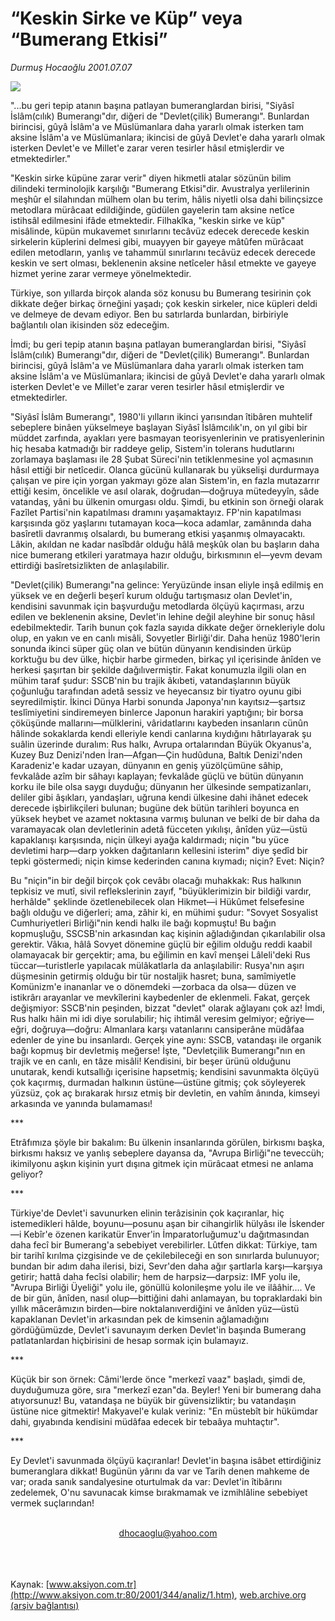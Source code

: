 # “Keskin Sirke ve Küp” veya “Bumerang Etkisi”

*Durmuş Hocaoğlu 2001.07.07*

<div>
 <img border="0" src="/web/20020428173802im_/http://www.aksiyon.com.tr/yazar/durmushocaoglu.jpg"/>
 <p class="spot">
  "...bu geri tepip atanın başına patlayan bumeranglardan birisi, "Siyâsî İslâm(cılık) Bumerangı"dır, diğeri de "Devlet(çilik) Bumerangı". Bunlardan birincisi, gûyâ İslâm'a ve Müslümanlara daha yararlı olmak isterken tam aksine İslâm'a ve Müslümanlara; ikincisi de gûyâ Devlet'e daha yararlı olmak isterken Devlet'e ve Millet'e zarar veren tesirler hâsıl etmişlerdir ve etmektedirler."
 </p>
 <p class="metin">
 </p>
 <p class="metin">
  "Keskin sirke küpüne zarar verir" diyen hikmetli atalar sözünün bilim dilindeki terminolojik karşılığı "Bumerang Etkisi"dir. Avustralya yerlilerinin meşhûr el silahından mülhem olan bu terim, hâlis niyetli olsa dahi bilinçsizce metodlara mürâcaat edildiğinde, güdülen gayelerin tam aksine netîce istihsâl edilmesini ifâde etmektedir. Filhakîka, "keskin sirke ve küp" misâlinde, küpün mukavemet sınırlarını tecâvüz edecek derecede keskin sirkelerin küplerini delmesi gibi, muayyen bir gayeye mâtûfen mürâcaat edilen metodların, yanlış ve tahammül sınırlarını tecâvüz edecek derecede keskin ve sert olması, beklenenin aksine netîceler hâsıl etmekte ve gayeye hizmet yerine zarar vermeye yönelmektedir.
 </p>
 <p class="metin">
  Türkiye, son yıllarda birçok alanda söz konusu bu Bumerang tesirinin çok dikkate değer birkaç örneğini yaşadı; çok keskin sirkeler, nice küpleri deldi ve delmeye de devam ediyor. Ben bu satırlarda bunlardan, birbiriyle bağlantılı olan ikisinden söz edeceğim.
 </p>
 <p class="metin">
  İmdi; bu geri tepip atanın başına patlayan bumeranglardan birisi, "Siyâsî İslâm(cılık) Bumerangı"dır, diğeri de "Devlet(çilik) Bumerangı". Bunlardan birincisi, gûyâ İslâm'a ve Müslümanlara daha yararlı olmak isterken tam aksine İslâm'a ve Müslümanlara; ikincisi de gûyâ Devlet'e daha yararlı olmak isterken Devlet'e ve Millet'e zarar veren tesirler hâsıl etmişlerdir ve etmektedirler.
 </p>
 <p class="metin">
  "Siyâsî İslâm Bumerangı", 1980'li yılların ikinci yarısından îtibâren muhtelif sebeplere binâen yükselmeye başlayan Siyâsî İslâmcılık'ın, on yıl gibi bir müddet zarfında, ayakları yere basmayan teorisyenlerinin ve pratisyenlerinin hiç hesaba katmadığı bir raddeye gelip, Sistem'in tolerans hudutlarını zorlamaya başlaması ile 28 Şubat Süreci'nin tetiklenmesine yol açmasının hâsıl ettiği bir netîcedir. Olanca gücünü kullanarak bu yükselişi durdurmaya çalışan ve pire için yorgan yakmayı göze alan Sistem'in, en fazla mutazarrır ettiği kesim, öncelikle ve asıl olarak, doğrudan—doğruya mütedeyyîn, sâde vatandaş, yâni bu ülkenin omurgası oldu. Şimdi, bu etkinin son örneği olarak Fazîlet Partisi'nin kapatılması dramını yaşamaktayız. FP'nin kapatılması karşısında göz yaşlarını tutamayan koca—koca adamlar, zamânında daha basîretli davranmış olsalardı, bu bumerang etkisi yaşanmış olmayacaktı. Lâkin, akıldan ne kadar nasîbdâr olduğu hâlâ meşkûk olan bu başların daha nice bumerang etkileri yaratmaya hazır olduğu, birkısmının el—yevm devam ettirdiği basîretsizlikten de anlaşılabilir.
 </p>
 <p class="metin">
  "Devlet(çilik) Bumerangı"na gelince: Yeryüzünde insan eliyle inşâ edilmiş en yüksek ve en değerli beşerî kurum olduğu tartışmasız olan Devlet'in, kendisini savunmak için başvurduğu metodlarda ölçüyü kaçırması, arzu edilen ve beklenenin aksine, Devlet'in lehine değil aleyhine bir sonuç hâsıl edebilmektedir. Tarih bunun çok fazla sayıda dikkate değer örnekleriyle dolu olup, en yakın ve en canlı misâli, Sovyetler Birliği'dir. Daha henüz 1980'lerin sonunda ikinci süper güç olan ve bütün dünyanın kendisinden ürküp korktuğu bu dev ülke, hiçbir harbe girmeden, birkaç yıl içerisinde ânîden ve herkesi şaşırtan bir şekilde dağılıvermiştir. Fakat konumuzla ilgili olan en mühim taraf şudur: SSCB'nin bu trajik âkıbeti, vatandaşlarının büyük çoğunluğu tarafından adetâ sessiz ve heyecansız bir tiyatro oyunu gibi seyredilmiştir. İkinci Dünya Harbi sonunda Japonya'nın kayıtsız—şartsız teslîmiyetini sindiremeyen binlerce Japonun harakiri yaptığını; bir borsa çöküşünde mallarını—mülklerini, vâridatlarını kaybeden insanların cünûn hâlinde sokaklarda kendi elleriyle kendi canlarına kıydığını hâtırlayarak şu suâlin üzerinde duralım: Rus halkı, Avrupa ortalarından Büyük Okyanus'a, Kuzey Buz Denizi'nden İran—Afgan—Çin hudûduna, Baltık Denizi'nden Karadeniz'e kadar uzayan, dünyanın en geniş yüzölçümüne sâhip, fevkalâde azîm bir sâhayı kaplayan; fevkalâde güçlü ve bütün dünyanın korku ile bile olsa saygı duyduğu; dünyanın her ülkesinde sempatizanları, deliler gibi âşıkları, yandaşları, uğruna kendi ülkesine dahi ihânet edecek derecede işbirlikçileri bulunan; bugüne dek bütün tarihleri boyunca en yüksek heybet ve azamet noktasına varmış bulunan ve belki de bir daha da varamayacak olan devletlerinin adetâ fücceten yıkılışı, ânîden yüz—üstü kapaklanışı karşısında, niçin ülkeyi ayağa kaldırmadı; niçin "bu yüce devletimi harp—darp yokken dağıtanların kellesini isterim" diye şedîd bir tepki göstermedi; niçin kimse kederinden canına kıymadı; niçin? Evet: Niçin?
 </p>
 <p class="metin">
  Bu "niçin"in bir değil birçok çok cevâbı olacağı muhakkak: Rus halkının tepkisiz ve mutî, sivil reflekslerinin zayıf, "büyüklerimizin bir bildiği vardır, herhâlde" şeklinde özetlenebilecek olan Hikmet—i Hükûmet felsefesine bağlı olduğu ve diğerleri; ama, zâhir ki, en mühimi şudur: "Sovyet Sosyalist Cumhuriyetleri Birliği"nin kendi halkı ile bağı kopmuştu! Bu bağın kopmuşluğu, SSCSB'nin arkasından kaç kişinin ağladığından çıkarılabilir olsa gerektir. Vâkıa, hâlâ Sovyet dönemine güçlü bir eğilim olduğu reddi kaabil olamayacak bir gerçektir; ama, bu eğilimin en kavî menşei Lâleli'deki Rus tüccar—turistlerle yapılacak mülâkatlarla da anlaşılabilir: Rusya'nın aşırı düşmesinin getirmiş olduğu bir tür nostaljik hasret; buna, samîmiyetle Komünizm'e inananlar ve o dönemdeki  —zorbaca da olsa—  düzen ve istikrârı arayanlar ve mevkîlerini kaybedenler de eklenmeli. Fakat, gerçek değişmiyor: SSCB'nin peşinden, bizzat "devlet" olarak ağlayanı çok az! İmdi, Rus halkı hâin mi idi diye sorulabilir; hiç ihtimâl veresim gelmiyor; eğriye—eğri, doğruya—doğru: Almanlara karşı vatanlarını cansiperâne müdâfaa edenler de yine bu insanlardı. Gerçek yine aynı: SSCB, vatandaşı ile organik bağı kopmuş bir devletmiş meğerse! İşte, "Devletçilik Bumerangı"nın en trajik ve en canlı, en tâze misâli! Kendisini, bir beşer ürünü olduğunu unutarak,  kendi kutsallığı içerisine hapsetmiş; kendisini savunmakta ölçüyü çok kaçırmış, durmadan halkının üstüne—üstüne gitmiş; çok söyleyerek yüzsüz, çok aç bırakarak hırsız etmiş bir devletin, en vahîm ânında, kimseyi arkasında ve yanında bulamaması!
 </p>
 <p class="metin">
  ***
 </p>
 <p class="metin">
  Etrâfımıza şöyle bir bakalım: Bu ülkenin insanlarında görülen, birkısmı başka, birkısmı haksız ve yanlış sebeplere dayansa da,  "Avrupa Birliği"ne teveccüh; ikimilyonu aşkın kişinin yurt dışına gitmek için mürâcaat etmesi ne anlama geliyor?
 </p>
 <p class="metin">
  ***
 </p>
 <p class="metin">
  Türkiye'de Devlet'i savunurken elinin terâzisinin çok kaçıranlar, hiç istemedikleri hâlde, boyunu—posunu aşan bir cihangirlik hülyâsı ile İskender—i Kebîr'e özenen karikatür Enver'in İmparatorluğumuz'u dağıtmasından daha fecî bir Bumerang'a sebebiyet verebilirler. Lûtfen dikkat: Türkiye, tam bir tarihî kırılma çizgisinde ve de çekilebileceği en son sınırlarda bulunuyor; bundan bir adım daha ilerisi, bizi, Sevr'den daha ağır şartlarla karşı—karşıya getirir; hattâ daha fecîsi olabilir; hem de harpsiz—darpsiz: IMF yolu ile, "Avrupa Birliği Üyeliği" yolu ile, gönüllü kolonileşme yolu ile ve ilââhir.... Ve de bir gün, ânîden, nasıl olup—bittiğini dahi anlamayan, bu topraklardaki bin yıllık mâcerâmızın birden—bire noktalanıverdiğini ve ânîden yüz—üstü kapaklanan Devlet'in arkasından pek de kimsenin ağlamadığını gördüğümüzde, Devlet'i savunayım derken Devlet'in başında Bumerang patlatanlardan hiçbirisini de hesap sormak için bulamayız.
 </p>
 <p class="metin">
  ***
 </p>
 <p class="metin">
  Küçük bir son örnek: Câmi'lerde önce "merkezî vaaz" başladı, şimdi de, duyduğumuza göre, sıra "merkezî ezan"da. Beyler! Yeni bir bumerang daha atıyorsunuz! Bu, vatandaşa ne büyük bir güvensizliktir; bu vatandaşın üstüne nice gitmektir! Makyavel'e kulak veriniz: "En müstebît bir hükümdar dahi, gıyabında kendisini müdâfaa edecek bir tebaâya muhtaçtır".
 </p>
 <p class="metin">
  ***
 </p>
 <p class="metin">
  Ey Devlet'i savunmada ölçüyü kaçıranlar! Devlet'in başına isâbet ettirdiğiniz bumeranglara dikkat! Bugünün yârını da var ve Tarih denen mahkeme de var; orada sanık sandalyesine oturtulmak da var: Devlet'in îtibârını zedelemek, O'nu savunacak kimse bırakmamak ve izmihlâline sebebiyet vermek suçlarından!
 </p>
 <br/>
 <center>
  <a class="anaorta" href="http://web.archive.org/web/20020428173802/mailto:dhocaoglu@yahoo.com">
   dhocaoglu@yahoo.com
  </a>
 </center>
 <br/>
 <br/>
 <br/>
</div>

Kaynak: [www.aksiyon.com.tr](http://www.aksiyon.com.tr:80/2001/344/analiz/1.htm), [web.archive.org (arşiv bağlantısı)](http://web.archive.org/web/20020428173802/http://www.aksiyon.com.tr:80/2001/344/analiz/1.htm)
